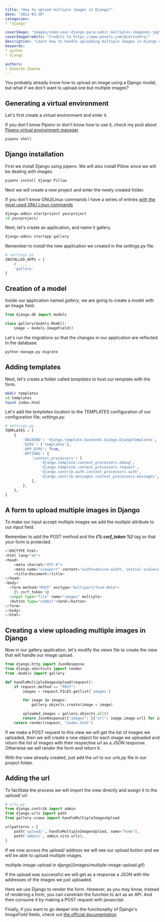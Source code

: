 ```yaml
---
title: "How to upload multiple images in Django?"
date: "2021-03-30"
categories:
* "django"

coverImage: "images/como-usar-django-para-subir-multiples-imagenes.jpg"
coverImageCredits: "Credits to https://www.pexels.com/@cottonbro/"
description: "Learn how to handle uploading multiple images in Django and returning them in JSON format, ideal for consuming an API."
keywords:
* python
* django

authors:
- Eduardo Zepeda
---
```


You probably already know how to upload an image using a Django model, but what if we don't want to upload one but multiple images?

## Generating a virtual environment

Let's first create a virtual environment and enter it.

If you don't know Pipenv or don't know how to use it, check my post about [Pipenv virtual environment manager](/pipenv-the-virtual-environment-manager-you-don't-know/).

```bash
pipenv shell
```

## Django installation

First we install Django using pipenv. We will also install Pillow since we will be dealing with images.

```bash
pipenv install django Pillow
```

Next we will create a new project and enter the newly created folder.

If you don't know GNU/Linux commands I have a series of entries [with the most used GNU Linux commands](/commands-of-gnu-linux-basics-that-you-should-know/)

```bash
django-admin startproject yourproject
cd yourproject/
```

Next, let's create an application, and name it gallery.

```bash
django-admin startapp gallery
```

Remember to install the new application we created in the _settings.py_ file.

```python
# settings.py
INSTALLED_APPS = [
    # ...,
    'gallery'
]
```

## Creation of a model

Inside our application named _gallery_, we are going to create a model with an Image field.

```python
from django.db import models

class gallery(models.Model):
    image = models.ImageField()
```

Let's run the migrations so that the changes in our application are reflected in the database.

```bash
python manage.py migrate
```

## Adding templates

Next, let's create a folder called _templates_ to host our template with the form.

```bash
mkdir templates
cd templates
touch index.html
```

Let's add the _templates_ location to the TEMPLATES configuration of our configuration file; _settings.py_.

```python
# settings.py
TEMPLATES = [
    {
        'BACKEND': 'django.template.backends.django.DjangoTemplates',
        'DIRS': ['templates'],
        'APP_DIRS': True,
        'OPTIONS': {
            'context_processors': [
                'django.template.context_processors.debug',
                'django.template.context_processors.request',
                'django.contrib.auth.context_processors.auth',
                'django.contrib.messages.context_processors.messages',
            ],
        },
    },
]
```

## A form to upload multiple images in Django

To make our input accept multiple images we add the _multiple_ attribute to our _input_ field.

Remember to add the POST method and the **_{% csrf_token %}_** tag so that your form is protected.

```python
<!DOCTYPE html>
<html lang="en">
<head>
    <meta charset="UTF-8">
    <meta name="viewport" content="width=device-width, initial-scale=1.0">
    <title>Document</title>
</head>
<body>
  <form method="POST" enctype="multipart/form-data">
    {% csrf_token %}
  <input type="file" name="images" multiple>
  <button type="submit">Send</button>
</form>    
</body>
</html>
```

## Creating a view uploading multiple images in Django

Now in our gallery application, let's modify the views file to create the view that will handle our image upload.

```python
from django.http import JsonResponse
from django.shortcuts import render
from .models import gallery

def handleMultipleImagesUpload(request):
    if request.method == "POST":
        images = request.FILES.getlist('images')

        for image in images:
            gallery.objects.create(image = image)

        uploaded_images = gallery.objects.all()
        return JsonResponse({"images": [{"url": image.image.url} for image in uploaded_images]})
    return render(request, "index.html")
```

If we make a POST request to this view we will get the list of images we uploaded, then we will create a new object for each image we uploaded and return the list of images with their respective url as a JSON response. Otherwise we will render the form and return it.

With the view already created, just add the url to our _urls.py_ file in our project folder.

## Adding the url

To facilitate the process we will import the view directly and assign it to the _upload/_ url

```python
# urls.py
from django.contrib import admin
from django.urls import path
from gallery.views import handleMultipleImagesUpload

urlpatterns = [
    path('upload/', handleMultipleImagesUpload, name="home"),
    path('admin/', admin.site.urls),
]
```

If we now access the _upload/_ address we will see our upload button and we will be able to upload multiple images.

multiple-image-upload in django](images/multiple-image-upload.gif)

If the upload was successful we will get as a response a JSON with the addresses of the images we just uploaded.

Here we use Django to render the form. However, as you may know, instead of rendering a form, you can constrain the function to act as an API. And then consume it by making a POST request with javascript.

Finally, if you want to go deeper into the functionality of Django's _ImageField_ fields, check out [the official documentation](https://docs.djangoproject.com/en/3.1/ref/models/fields/)